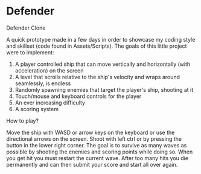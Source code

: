 # Defender
Defender Clone

A quick prototype made in a few days in order to showcase my coding style and skillset (code found in Assets/Scripts).
The goals of this little project were to implement:

1) A player controlled ship that can move vertically and horizontally (with acceleration) on the screen
2) A level that scrolls relative to the ship's velocity and wraps around seamlessly, is endless
3) Randomly spawning enemies that target the player's ship, shooting at it
4) Touch/mouse and keyboard controls for the player
5) An ever increasing difficulty
6) A scoring system

How to play?

Move the ship with WASD or arrow keys on the keyboard or use the directional arrows on the screen.
Shoot with left ctrl or by pressing the button in the lower right corner.
The goal is to survive as many waves as possible by shooting the enemies and scoring points while doing so.
When you get hit you must restart the current wave.
After too many hits you die permanently and can then submit your score and start all over again.
